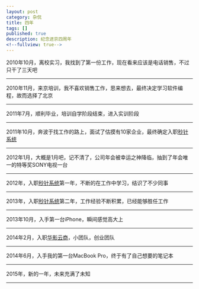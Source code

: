 ```yaml
---
layout: post
category: 杂侃
title: 四年
tags: []
published: true
description: 纪念进京四周年
<!--fullview: true-->
---
```


2010年10月，离校实习，我找到了第一份工作，现在看来应该是电话销售，不过只干了三天吧

---

2010年11月，来京培训，我不喜欢销售工作，思来想去，最终决定学习软件编程，故而选择了北京

---

2011年7月，顺利毕业，培训自学阶段结束，进入实训阶段

---

2011年10月，奔波于找工作的路上，面试了估摸有10家企业，最终确定入职[秒针系统](http://www.miaozhen.com)

---

2012年1月，大概是1月吧，记不清了，公司年会被幸运之神降临，抽到了年会唯一的特等奖SONY电视一台

---

2012年，入职[秒针系统](http://www.miaozhen.com)第一年，不断的在工作中学习，结识了不少同事

---

2013年，入职[秒针系统](http://www.miaozhen.com)第二年，工作经验不断积累，已经能够胜任工作

---

2013年10月，入手第一台iPhone，瞬间感觉高大上

---

2014年2月，入职[华影云商](http://www.radida.com)，小团队，创业团队

---

2014年6月，入手我的第一台MacBook Pro，终于有了自己想要的笔记本

---

2015年，新的一年，未来充满了未知

---